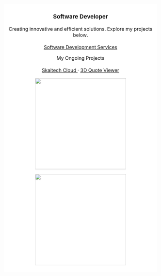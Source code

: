 <meta property="og:url" content="https://al.linkedin.com/in/inerttila" />
<meta name="copyright" content="Inert Tila" />
<meta name="author" content="Inert Tila" />

<table align="center" border="0" cellpadding="20" cellspacing="0">
  <tr>
    <td align="center" style="background-color:white; border: 2px solid white;">

  <div align="center">
        <h3 align="center">Software Developer</h3>

  <p align="center">
          Creating innovative and efficient solutions. Explore my projects below.
          <br />
          <br />
          <a href="https://inert.netlify.app/"> Software Development Services </a>
        </p>
      </div>

  <p align="center">
        My Ongoing Projects
        <br />
        <br />
        <a href="https://cloud.skaitech.al/login/"> Skaitech Cloud </a>
        ·
        <a href="https://cloud.skaitech.al/3dquoteviewer"> 3D Quote Viewer </a>
      </p>

  <p align="center">
        <a href="https://skillicons.dev">
          <img src="https://skillicons.dev/icons?i=py,js,docker,django,linux,bootstrap,c,cpp" width="300" />
        </a>
      </p>

  <p align="center">
        <a href="https://skillicons.dev">
          <img src="https://skillicons.dev/icons?i=wordpress,vue,css,github,html,mysql,nextjs,react,ts,vscode" width="300" />
        </a>
      </p>

  </td>
  </tr>
</table>
